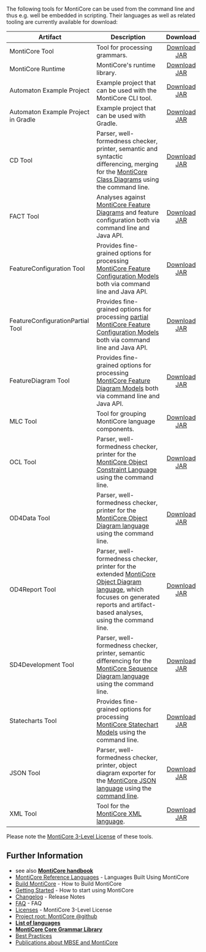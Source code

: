<!-- (c) https://github.com/MontiCore/monticore -->

The following tools for MontiCore can be used from the command line and thus e.g. well be embedded in scripting. Their languages as well as related tooling are currently available for download:

<!-- Optimize table display -->
<style>
.md-typeset table:not([class]) {
  font-size:.75rem;
  box-sizing:content-box;
}
.md-typeset table:not([class]) th {
  padding:.3em .7em;
}
.md-typeset table:not([class]) td {
  padding:.3em .7em;
}
</style>

| Artifact                            | Description                                                                                                                                                                                                                                                               | Download                                                                            |
| ----------------------------------- | --------------------------------------------------------------------------------------------------------------------------------------------------------------------------------------------------------------------------------------------------------------------------| :---------------------------------------------------------------------------------: |
| MontiCore Tool                      | Tool for processing grammars.                                                                                                                                                                                                                                             | [Download JAR](https://www.monticore.de/download/monticore.jar)                     |
| MontiCore Runtime                   | MontiCore's runtime library.                                                                                                                                                                                                                                              | [Download JAR](https://www.monticore.de/download/monticore-rt.jar)                  |
| Automaton Example Project           | Example project that can be used with the MontiCore CLI tool.                                                                                                                                                                                                             | [Download JAR](https://www.monticore.de/download/aut.tar.gz)                        |
| Automaton Example Project in Gradle | Example project that can be used with Gradle.                                                                                                                                                                                                                             | [Download JAR](https://www.monticore.de/download/Automaton.zip)                     |
| CD Tool                             | Parser, well-formedness checker, printer, semantic and syntactic differencing, merging for the [MontiCore Class Diagrams](https://github.com/MontiCore/cd4analysis#readme) using the command line.                                                                        | [Download JAR](https://www.monticore.de/download/MCCD.jar)                          |
| FACT Tool                           | Analyses against [MontiCore Feature Diagrams](https://github.com/MontiCore/feature-diagram#readme) and feature configuration both via command line and Java API.                                                                                                          | [Download JAR](https://www.monticore.de/download/MCFACT.jar)                        |
| FeatureConfiguration Tool           | Provides fine-grained options for processing [MontiCore Feature Configuration Models](https://github.com/MontiCore/feature-diagram#readme) both via command line and Java API.                                                                                            | [Download JAR](https://www.monticore.de/download/MCFeatureConfiguration.jar)        |
| FeatureConfigurationPartial Tool    | Provides fine-grained options for processing [partial MontiCore Feature Configuration Models](https://github.com/MontiCore/feature-diagram#readme) both via command line and Java API.                                                                                    | [Download JAR](https://www.monticore.de/download/MCFeatureConfigurationPartial.jar) |
| FeatureDiagram Tool                 | Provides fine-grained options for processing [MontiCore Feature Diagram Models](https://github.com/MontiCore/feature-diagram#readme) both via command line and Java API.                                                                                                  | [Download JAR](https://www.monticore.de/download/MCFeatureDiagram.jar)              |
| MLC Tool                            | Tool for grouping MontiCore language components.                                                                                                                                                                                                                          | [Download JAR](https://www.monticore.de/download/MCMLC.jar)                         |
| OCL Tool                            | Parser, well-formedness checker, printer for the [MontiCore Object Constraint Language](https://github.com/MontiCore/ocl#readme) using the command line.                                                                                                                  | [Download JAR](https://www.monticore.de/download/MCOCL.jar)                         |
| OD4Data Tool                        | Parser, well-formedness checker, printer for the [MontiCore Object Diagram language](https://github.com/MontiCore/object-diagram#readme) using the command line.                                                                                                          | [Download JAR](https://www.monticore.de/download/MCOD4Data.jar)                     |
| OD4Report Tool                      | Parser, well-formedness checker, printer for the extended [MontiCore Object Diagram language](https://github.com/MontiCore/object-diagram#readme), which focuses on generated reports and artifact-based analyses, using the command line.                                | [Download JAR](https://www.monticore.de/download/MCOD4Report.jar)                   |
| SD4Development Tool                 | Parser, well-formedness checker, printer, semantic differencing for the [MontiCore Sequence Diagram language](https://github.com/MontiCore/sequence-diagram#readme) using the command line.                                                                               | [Download JAR](https://www.monticore.de/download/MCSD4Development.jar)              |
| Statecharts Tool                    | Provides fine-grained options for processing [MontiCore Statechart Models](https://github.com/MontiCore/statecharts#readme) using the command line.                                                                                                                       | [Download JAR](https://www.monticore.de/download/MCStatecharts.jar)                 |
| JSON Tool                           | Parser, well-formedness checker, printer, object diagram exporter for the [MontiCore JSON language](https://github.com/MontiCore/json#readme) using the [command line](https://github.com/MontiCore/json/blob/develop/src/main/grammars/de/monticore/lang/json.md#usage). | [Download JAR](https://www.monticore.de/download/MCJSON.jar)                        |
| XML Tool                            | Tool for the [MontiCore XML language](https://github.com/MontiCore/xml#readme).                                                                                                                                                                                           | [Download JAR](https://www.monticore.de/download/MCXML.jar)                         |

Please note the [MontiCore 3-Level License](../00.org/Licenses/LICENSE-MONTICORE-3-LEVEL.md) of these tools.

## Further Information

* see also [**MontiCore handbook**](https://www.monticore.de/handbook.pdf)
* [MontiCore Reference Languages](https://monticore.github.io/monticore/docs/DevelopedLanguages/) - Languages Built Using MontiCore
* [Build MontiCore](https://monticore.github.io/monticore/docs/BuildMontiCore/) - How to Build MontiCore
* [Getting Started](https://monticore.github.io/monticore/docs/GettingStarted/) - How to start using MontiCore
* [Changelog](../00.org/Explanations/CHANGELOG.md) - Release Notes
* [FAQ](../00.org/Explanations/FAQ.md) - FAQ 
* [Licenses](../00.org/Licenses/LICENSE-MONTICORE-3-LEVEL.md) - MontiCore 3-Level License
* [Project root: MontiCore @github](https://github.com/MontiCore/monticore)
* [**List of languages**](https://monticore.github.io/monticore/docs/Languages/)
* [**MontiCore Core Grammar Library**](https://github.com/MontiCore/monticore/blob/opendev/monticore-grammar/src/main/grammars/de/monticore/Grammars.md)
* [Best Practices](https://monticore.github.io/monticore/docs/BestPractices/)
* [Publications about MBSE and MontiCore](https://www.se-rwth.de/publications/)
